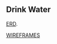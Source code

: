 ## Drink Water

[ERD](https://erdplus.com/#/edit-diagram/327795).

[WIREFRAMES](https://www.draw.io/#G0B1wIprzTy57ZS3hNeDNRcVVjcXM)
